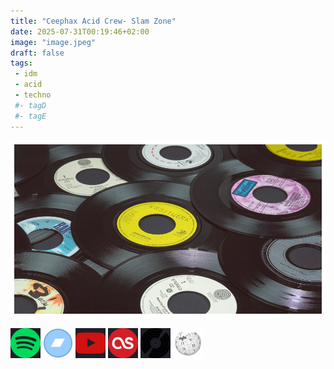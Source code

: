 ```yaml
---
title: "Ceephax Acid Crew- Slam Zone"
date: 2025-07-31T00:19:46+02:00
image: "image.jpeg"
draft: false
tags:
 - idm
 - acid
 - techno
 #- tagD
 #- tagE
---
```

![cover](image.jpeg (Ceephax Acid Crew - Slam Zone))
 
[![spotify](../links/svg/spotify.png (spotify))](https://open.spotify.com/album/3N4K4F32pVgEXMlzdvsPzR)
[![bandcamp](../links/svg/bandcamp.png (bandcamp))](https://ceephax.bandcamp.com/album/slam-zone?from=search&search_item_id=290948773&search_item_type=a&search_match_part=%3F&search_page_id=4526056066&search_page_no=1&search_rank=1&search_sig=ab1fa5a90771e7d4b16ed20fcff4797f)
[![youtube](../links/svg/youtube.png (youtube))](https://www.youtube.com/playlist?list=OLAK5uy_ku9qakzKAM-yArroMdrhMvKJc1mC1cHd0)
[![lastfm](../links/svg/lastfm.png (lastfm))](https://www.last.fm/music/Ceephax+Acid+Crew/Slam+Zone)
[![discogs](../links/svg/discogs.png (discogs))](https://www.discogs.com/master/3807753)
[![wikipedia](../links/svg/wikipedia.png (wikipedia))](https://en.wikipedia.org/wiki/Ceephax_Acid_Crew)
